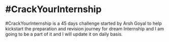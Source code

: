 # #CrackYourInternship
#CrackYourInternship is a 45 days challenge started by Arsh Goyal to help kickstart the preparation and revision journey for dream Internship and I am going to be a part of it and I will update it on daily basis.
